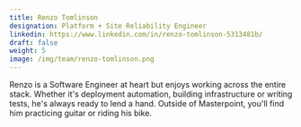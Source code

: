 ```yaml
---
title: Renzo Tomlinson
designation: Platform + Site Reliability Engineer
linkedin: https://www.linkedin.com/in/renzo-tomlinson-5313481b/
draft: false
weight: 5
image: /img/team/renzo-tomlinson.png
---
```

Renzo is a Software Engineer at heart but enjoys working across the entire stack. Whether it's deployment automation, building infrastructure or writing tests, he's always ready to lend a hand. Outside of Masterpoint, you'll find him practicing guitar or riding his bike.
